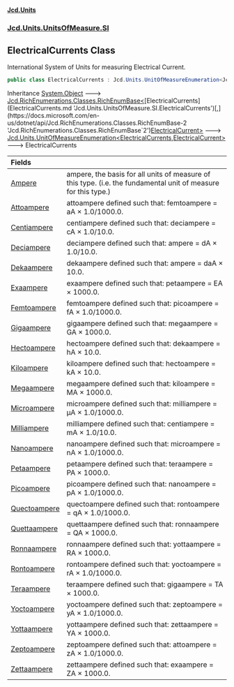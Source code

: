 #### [Jcd.Units](index.md 'index')
### [Jcd.Units.UnitsOfMeasure.SI](Jcd.Units.UnitsOfMeasure.SI.md 'Jcd.Units.UnitsOfMeasure.SI')

## ElectricalCurrents Class

International System of Units for measuring Electrical Current.

```csharp
public class ElectricalCurrents : Jcd.Units.UnitOfMeasureEnumeration<Jcd.Units.UnitsOfMeasure.SI.ElectricalCurrents, Jcd.Units.UnitTypes.ElectricalCurrent>
```

Inheritance [System.Object](https://docs.microsoft.com/en-us/dotnet/api/System.Object 'System.Object') &#129106; [Jcd.RichEnumerations.Classes.RichEnumBase&lt;](https://docs.microsoft.com/en-us/dotnet/api/Jcd.RichEnumerations.Classes.RichEnumBase-2 'Jcd.RichEnumerations.Classes.RichEnumBase`2')[ElectricalCurrents](ElectricalCurrents.md 'Jcd.Units.UnitsOfMeasure.SI.ElectricalCurrents')[,](https://docs.microsoft.com/en-us/dotnet/api/Jcd.RichEnumerations.Classes.RichEnumBase-2 'Jcd.RichEnumerations.Classes.RichEnumBase`2')[ElectricalCurrent](ElectricalCurrent.md 'Jcd.Units.UnitTypes.ElectricalCurrent')[&gt;](https://docs.microsoft.com/en-us/dotnet/api/Jcd.RichEnumerations.Classes.RichEnumBase-2 'Jcd.RichEnumerations.Classes.RichEnumBase`2') &#129106; [Jcd.Units.UnitOfMeasureEnumeration&lt;](UnitOfMeasureEnumeration_TEnumeration,TEnumerated_.md 'Jcd.Units.UnitOfMeasureEnumeration<TEnumeration,TEnumerated>')[ElectricalCurrents](ElectricalCurrents.md 'Jcd.Units.UnitsOfMeasure.SI.ElectricalCurrents')[,](UnitOfMeasureEnumeration_TEnumeration,TEnumerated_.md 'Jcd.Units.UnitOfMeasureEnumeration<TEnumeration,TEnumerated>')[ElectricalCurrent](ElectricalCurrent.md 'Jcd.Units.UnitTypes.ElectricalCurrent')[&gt;](UnitOfMeasureEnumeration_TEnumeration,TEnumerated_.md 'Jcd.Units.UnitOfMeasureEnumeration<TEnumeration,TEnumerated>') &#129106; ElectricalCurrents

| Fields | |
| :--- | :--- |
| [Ampere](ElectricalCurrents.Ampere.md 'Jcd.Units.UnitsOfMeasure.SI.ElectricalCurrents.Ampere') | ampere, the basis for all units of measure of this type. (i.e. the fundamental unit of measure for this type.) |
| [Attoampere](ElectricalCurrents.Attoampere.md 'Jcd.Units.UnitsOfMeasure.SI.ElectricalCurrents.Attoampere') | attoampere defined such that: femtoampere = aA × 1.0/1000.0. |
| [Centiampere](ElectricalCurrents.Centiampere.md 'Jcd.Units.UnitsOfMeasure.SI.ElectricalCurrents.Centiampere') | centiampere defined such that: deciampere = cA × 1.0/10.0. |
| [Deciampere](ElectricalCurrents.Deciampere.md 'Jcd.Units.UnitsOfMeasure.SI.ElectricalCurrents.Deciampere') | deciampere defined such that: ampere = dA × 1.0/10.0. |
| [Dekaampere](ElectricalCurrents.Dekaampere.md 'Jcd.Units.UnitsOfMeasure.SI.ElectricalCurrents.Dekaampere') | dekaampere defined such that: ampere = daA × 10.0. |
| [Exaampere](ElectricalCurrents.Exaampere.md 'Jcd.Units.UnitsOfMeasure.SI.ElectricalCurrents.Exaampere') | exaampere defined such that: petaampere = EA × 1000.0. |
| [Femtoampere](ElectricalCurrents.Femtoampere.md 'Jcd.Units.UnitsOfMeasure.SI.ElectricalCurrents.Femtoampere') | femtoampere defined such that: picoampere = fA × 1.0/1000.0. |
| [Gigaampere](ElectricalCurrents.Gigaampere.md 'Jcd.Units.UnitsOfMeasure.SI.ElectricalCurrents.Gigaampere') | gigaampere defined such that: megaampere = GA × 1000.0. |
| [Hectoampere](ElectricalCurrents.Hectoampere.md 'Jcd.Units.UnitsOfMeasure.SI.ElectricalCurrents.Hectoampere') | hectoampere defined such that: dekaampere = hA × 10.0. |
| [Kiloampere](ElectricalCurrents.Kiloampere.md 'Jcd.Units.UnitsOfMeasure.SI.ElectricalCurrents.Kiloampere') | kiloampere defined such that: hectoampere = kA × 10.0. |
| [Megaampere](ElectricalCurrents.Megaampere.md 'Jcd.Units.UnitsOfMeasure.SI.ElectricalCurrents.Megaampere') | megaampere defined such that: kiloampere = MA × 1000.0. |
| [Microampere](ElectricalCurrents.Microampere.md 'Jcd.Units.UnitsOfMeasure.SI.ElectricalCurrents.Microampere') | microampere defined such that: milliampere = μA × 1.0/1000.0. |
| [Milliampere](ElectricalCurrents.Milliampere.md 'Jcd.Units.UnitsOfMeasure.SI.ElectricalCurrents.Milliampere') | milliampere defined such that: centiampere = mA × 1.0/10.0. |
| [Nanoampere](ElectricalCurrents.Nanoampere.md 'Jcd.Units.UnitsOfMeasure.SI.ElectricalCurrents.Nanoampere') | nanoampere defined such that: microampere = nA × 1.0/1000.0. |
| [Petaampere](ElectricalCurrents.Petaampere.md 'Jcd.Units.UnitsOfMeasure.SI.ElectricalCurrents.Petaampere') | petaampere defined such that: teraampere = PA × 1000.0. |
| [Picoampere](ElectricalCurrents.Picoampere.md 'Jcd.Units.UnitsOfMeasure.SI.ElectricalCurrents.Picoampere') | picoampere defined such that: nanoampere = pA × 1.0/1000.0. |
| [Quectoampere](ElectricalCurrents.Quectoampere.md 'Jcd.Units.UnitsOfMeasure.SI.ElectricalCurrents.Quectoampere') | quectoampere defined such that: rontoampere = qA × 1.0/1000.0. |
| [Quettaampere](ElectricalCurrents.Quettaampere.md 'Jcd.Units.UnitsOfMeasure.SI.ElectricalCurrents.Quettaampere') | quettaampere defined such that: ronnaampere = QA × 1000.0. |
| [Ronnaampere](ElectricalCurrents.Ronnaampere.md 'Jcd.Units.UnitsOfMeasure.SI.ElectricalCurrents.Ronnaampere') | ronnaampere defined such that: yottaampere = RA × 1000.0. |
| [Rontoampere](ElectricalCurrents.Rontoampere.md 'Jcd.Units.UnitsOfMeasure.SI.ElectricalCurrents.Rontoampere') | rontoampere defined such that: yoctoampere = rA × 1.0/1000.0. |
| [Teraampere](ElectricalCurrents.Teraampere.md 'Jcd.Units.UnitsOfMeasure.SI.ElectricalCurrents.Teraampere') | teraampere defined such that: gigaampere = TA × 1000.0. |
| [Yoctoampere](ElectricalCurrents.Yoctoampere.md 'Jcd.Units.UnitsOfMeasure.SI.ElectricalCurrents.Yoctoampere') | yoctoampere defined such that: zeptoampere = yA × 1.0/1000.0. |
| [Yottaampere](ElectricalCurrents.Yottaampere.md 'Jcd.Units.UnitsOfMeasure.SI.ElectricalCurrents.Yottaampere') | yottaampere defined such that: zettaampere = YA × 1000.0. |
| [Zeptoampere](ElectricalCurrents.Zeptoampere.md 'Jcd.Units.UnitsOfMeasure.SI.ElectricalCurrents.Zeptoampere') | zeptoampere defined such that: attoampere = zA × 1.0/1000.0. |
| [Zettaampere](ElectricalCurrents.Zettaampere.md 'Jcd.Units.UnitsOfMeasure.SI.ElectricalCurrents.Zettaampere') | zettaampere defined such that: exaampere = ZA × 1000.0. |

